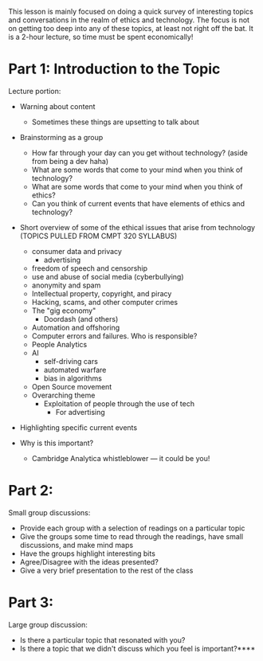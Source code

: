 This lesson is mainly focused on doing a quick survey of interesting topics and conversations in the realm of ethics and technology. The focus is not on getting too deep into any of these topics, at least not right off the bat. It is a 2-hour lecture, so time must be spent economically!

Part 1: Introduction to the Topic
=================================

Lecture portion:

- Warning about content
  - Sometimes these things are upsetting to talk about
- Brainstorming as a group
  - How far through your day can you get without technology? (aside from being a dev haha)
  - What are some words that come to your mind when you think of technology?
  - What are some words that come to your mind when you think of ethics?
  - Can you think of current events that have elements of ethics and technology?
  
- Short overview of some of the ethical issues that arise from technology (TOPICS PULLED FROM CMPT 320 SYLLABUS)
  - consumer data and privacy
    - advertising
  - freedom of speech and censorship
  - use and abuse of social media (cyberbullying)
  - anonymity and spam
  - Intellectual property, copyright, and piracy
  - Hacking, scams, and other computer crimes
  - The "gig economy"
    - Doordash (and others)
  - Automation and offshoring
  - Computer errors and failures. Who is responsible?
  - People Analytics
  - AI
    - self-driving cars
    - automated warfare
    - bias in algorithms
  - Open Source movement
  - Overarching theme
    - Exploitation of people through the use of tech
      - For advertising
  
- Highlighting specific current events

- Why is this important?
  - Cambridge Analytica whistleblower — it could be you!

Part 2: 
=================================

Small group discussions:

- Provide each group with a selection of readings on a particular topic
- Give the groups some time to read through the readings, have small discussions, and make mind maps
- Have the groups highlight interesting bits
- Agree/Disagree with the ideas presented?
- Give a very brief presentation to the rest of the class

Part 3:
=================================

Large group discussion:

- Is there a particular topic that resonated with you?
- Is there a topic that we didn't discuss which you feel is important?****